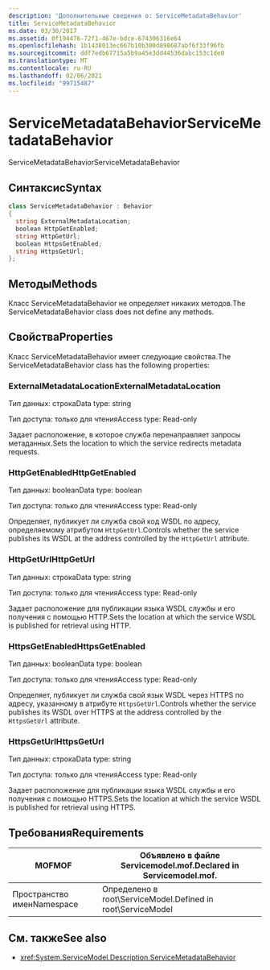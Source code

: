 ```yaml
---
description: 'Дополнительные сведения о: ServiceMetadataBehavior'
title: ServiceMetadataBehavior
ms.date: 03/30/2017
ms.assetid: 0f194476-72f1-467e-bdce-674306316e64
ms.openlocfilehash: 1b1438013ec667b10b300d898687abf6f33f96fb
ms.sourcegitcommit: ddf7edb67715a5b9a45e3dd44536dabc153c1de0
ms.translationtype: MT
ms.contentlocale: ru-RU
ms.lasthandoff: 02/06/2021
ms.locfileid: "99715487"
---
```

# <a name="servicemetadatabehavior"></a><span data-ttu-id="03e5d-103">ServiceMetadataBehavior</span><span class="sxs-lookup"><span data-stu-id="03e5d-103">ServiceMetadataBehavior</span></span>

<span data-ttu-id="03e5d-104">ServiceMetadataBehavior</span><span class="sxs-lookup"><span data-stu-id="03e5d-104">ServiceMetadataBehavior</span></span>  
  
## <a name="syntax"></a><span data-ttu-id="03e5d-105">Синтаксис</span><span class="sxs-lookup"><span data-stu-id="03e5d-105">Syntax</span></span>  
  
```csharp
class ServiceMetadataBehavior : Behavior  
{  
  string ExternalMetadataLocation;  
  boolean HttpGetEnabled;  
  string HttpGetUrl;  
  boolean HttpsGetEnabled;  
  string HttpsGetUrl;  
};  
```  
  
## <a name="methods"></a><span data-ttu-id="03e5d-106">Методы</span><span class="sxs-lookup"><span data-stu-id="03e5d-106">Methods</span></span>  

 <span data-ttu-id="03e5d-107">Класс ServiceMetadataBehavior не определяет никаких методов.</span><span class="sxs-lookup"><span data-stu-id="03e5d-107">The ServiceMetadataBehavior class does not define any methods.</span></span>  
  
## <a name="properties"></a><span data-ttu-id="03e5d-108">Свойства</span><span class="sxs-lookup"><span data-stu-id="03e5d-108">Properties</span></span>  

 <span data-ttu-id="03e5d-109">Класс ServiceMetadataBehavior имеет следующие свойства.</span><span class="sxs-lookup"><span data-stu-id="03e5d-109">The ServiceMetadataBehavior class has the following properties:</span></span>  
  
### <a name="externalmetadatalocation"></a><span data-ttu-id="03e5d-110">ExternalMetadataLocation</span><span class="sxs-lookup"><span data-stu-id="03e5d-110">ExternalMetadataLocation</span></span>  

 <span data-ttu-id="03e5d-111">Тип данных: строка</span><span class="sxs-lookup"><span data-stu-id="03e5d-111">Data type: string</span></span>  
  
 <span data-ttu-id="03e5d-112">Тип доступа: только для чтения</span><span class="sxs-lookup"><span data-stu-id="03e5d-112">Access type: Read-only</span></span>  
  
 <span data-ttu-id="03e5d-113">Задает расположение, в которое служба перенаправляет запросы метаданных.</span><span class="sxs-lookup"><span data-stu-id="03e5d-113">Sets the location to which the service redirects metadata requests.</span></span>  
  
### <a name="httpgetenabled"></a><span data-ttu-id="03e5d-114">HttpGetEnabled</span><span class="sxs-lookup"><span data-stu-id="03e5d-114">HttpGetEnabled</span></span>  

 <span data-ttu-id="03e5d-115">Тип данных: boolean</span><span class="sxs-lookup"><span data-stu-id="03e5d-115">Data type: boolean</span></span>  
  
 <span data-ttu-id="03e5d-116">Тип доступа: только для чтения</span><span class="sxs-lookup"><span data-stu-id="03e5d-116">Access type: Read-only</span></span>  
  
 <span data-ttu-id="03e5d-117">Определяет, публикует ли служба свой код WSDL по адресу, определяемому атрибутом `HttpGetUrl`.</span><span class="sxs-lookup"><span data-stu-id="03e5d-117">Controls whether the service publishes its WSDL at the address controlled by the `HttpGetUrl` attribute.</span></span>  
  
### <a name="httpgeturl"></a><span data-ttu-id="03e5d-118">HttpGetUrl</span><span class="sxs-lookup"><span data-stu-id="03e5d-118">HttpGetUrl</span></span>  

 <span data-ttu-id="03e5d-119">Тип данных: строка</span><span class="sxs-lookup"><span data-stu-id="03e5d-119">Data type: string</span></span>  
  
 <span data-ttu-id="03e5d-120">Тип доступа: только для чтения</span><span class="sxs-lookup"><span data-stu-id="03e5d-120">Access type: Read-only</span></span>  
  
 <span data-ttu-id="03e5d-121">Задает расположение для публикации языка WSDL службы и его получения с помощью HTTP.</span><span class="sxs-lookup"><span data-stu-id="03e5d-121">Sets the location at which the service WSDL is published for retrieval using HTTP.</span></span>  
  
### <a name="httpsgetenabled"></a><span data-ttu-id="03e5d-122">HttpsGetEnabled</span><span class="sxs-lookup"><span data-stu-id="03e5d-122">HttpsGetEnabled</span></span>  

 <span data-ttu-id="03e5d-123">Тип данных: boolean</span><span class="sxs-lookup"><span data-stu-id="03e5d-123">Data type: boolean</span></span>  
  
 <span data-ttu-id="03e5d-124">Тип доступа: только для чтения</span><span class="sxs-lookup"><span data-stu-id="03e5d-124">Access type: Read-only</span></span>  
  
 <span data-ttu-id="03e5d-125">Определяет, публикует ли служба свой язык WSDL через HTTPS по адресу, указанному в атрибуте `HttpsGetUrl`.</span><span class="sxs-lookup"><span data-stu-id="03e5d-125">Controls whether the service publishes its WSDL over HTTPS at the address controlled by the `HttpsGetUrl` attribute.</span></span>  
  
### <a name="httpsgeturl"></a><span data-ttu-id="03e5d-126">HttpsGetUrl</span><span class="sxs-lookup"><span data-stu-id="03e5d-126">HttpsGetUrl</span></span>  

 <span data-ttu-id="03e5d-127">Тип данных: строка</span><span class="sxs-lookup"><span data-stu-id="03e5d-127">Data type: string</span></span>  
  
 <span data-ttu-id="03e5d-128">Тип доступа: только для чтения</span><span class="sxs-lookup"><span data-stu-id="03e5d-128">Access type: Read-only</span></span>  
  
 <span data-ttu-id="03e5d-129">Задает расположение для публикации языка WSDL службы и его получения с помощью HTTPS.</span><span class="sxs-lookup"><span data-stu-id="03e5d-129">Sets the location at which the service WSDL is published for retrieval using HTTPS.</span></span>  
  
## <a name="requirements"></a><span data-ttu-id="03e5d-130">Требования</span><span class="sxs-lookup"><span data-stu-id="03e5d-130">Requirements</span></span>  
  
|<span data-ttu-id="03e5d-131">MOF</span><span class="sxs-lookup"><span data-stu-id="03e5d-131">MOF</span></span>|<span data-ttu-id="03e5d-132">Объявлено в файле Servicemodel.mof.</span><span class="sxs-lookup"><span data-stu-id="03e5d-132">Declared in Servicemodel.mof.</span></span>|  
|---------|-----------------------------------|  
|<span data-ttu-id="03e5d-133">Пространство имен</span><span class="sxs-lookup"><span data-stu-id="03e5d-133">Namespace</span></span>|<span data-ttu-id="03e5d-134">Определено в root\ServiceModel.</span><span class="sxs-lookup"><span data-stu-id="03e5d-134">Defined in root\ServiceModel</span></span>|  
  
## <a name="see-also"></a><span data-ttu-id="03e5d-135">См. также</span><span class="sxs-lookup"><span data-stu-id="03e5d-135">See also</span></span>

- <xref:System.ServiceModel.Description.ServiceMetadataBehavior>
